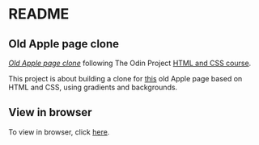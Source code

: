 # README

## Old Apple page clone

[*Old Apple page clone*](https://www.theodinproject.com/lessons/building-with-backgrounds-and-gradients)
following The Odin Project [HTML and CSS course](https://www.theodinproject.com/courses/html5-and-css3).

This project is about building a clone for [this](https://web.archive.org/web/20140301004610/http://www.apple.com/) old Apple page based on HTML and CSS, using gradients and backgrounds. 

## View in browser

To view in browser, click [here](https://gradiva.github.io/backgrounds-and-gradients/).
